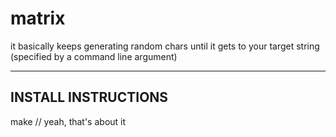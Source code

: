 # matrix
it basically keeps generating random chars until it gets to your target string (specified by a command line argument)

--------------------
INSTALL INSTRUCTIONS
--------------------
make
// yeah, that's about it

